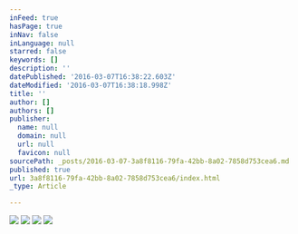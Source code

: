 ```yaml
---
inFeed: true
hasPage: true
inNav: false
inLanguage: null
starred: false
keywords: []
description: ''
datePublished: '2016-03-07T16:38:22.603Z'
dateModified: '2016-03-07T16:38:18.998Z'
title: ''
author: []
authors: []
publisher:
  name: null
  domain: null
  url: null
  favicon: null
sourcePath: _posts/2016-03-07-3a8f8116-79fa-42bb-8a02-7858d753cea6.md
published: true
url: 3a8f8116-79fa-42bb-8a02-7858d753cea6/index.html
_type: Article

---
```

![](https://the-grid-user-content.s3-us-west-2.amazonaws.com/2d1e36aa-1286-4548-8ff7-09396d42dbc0.jpg)
![](https://the-grid-user-content.s3-us-west-2.amazonaws.com/94007b69-57c1-405f-8b53-e8dfd11f5dcc.jpg)
![](https://the-grid-user-content.s3-us-west-2.amazonaws.com/c290c6df-c874-45fe-affc-ac2d8caff2f0.jpg)
![](https://the-grid-user-content.s3-us-west-2.amazonaws.com/c65efdf4-a97c-4a32-a80f-61f1d41f1765.jpg)